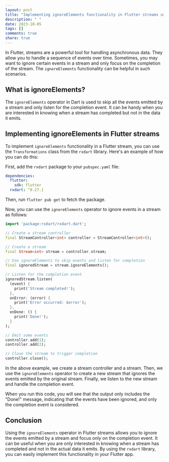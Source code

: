 ```yaml
---
layout: post
title: "Implementing ignoreElements functionality in Flutter streams using Dart"
description: " "
date: 2023-10-05
tags: []
comments: true
share: true
---
```


In Flutter, streams are a powerful tool for handling asynchronous data. They allow you to handle a sequence of events over time. Sometimes, you may want to ignore certain events in a stream and only focus on the completion of the stream. The `ignoreElements` functionality can be helpful in such scenarios.

## What is ignoreElements?

The `ignoreElements` operator in Dart is used to skip all the events emitted by a stream and only listen for the completion event. It can be handy when you are interested in knowing when a stream has completed but not in the data it emits.

## Implementing ignoreElements in Flutter streams

To implement `ignoreElements` functionality in a Flutter stream, you can use the `Transformations` class from the `rxdart` library. Here's an example of how you can do this:

First, add the `rxdart` package to your `pubspec.yaml` file:

```yaml
dependencies:
  flutter:
    sdk: flutter
  rxdart: ^0.27.1
```

Then, run `flutter pub get` to fetch the package.

Now, you can use the `ignoreElements` operator to ignore events in a stream as follows:

```dart
import 'package:rxdart/rxdart.dart';

// Create a stream controller
final StreamController<int> controller = StreamController<int>();

// Create a stream
final Stream<int> stream = controller.stream;

// Use ignoreElements to skip events and listen for completion
final ignoredStream = stream.ignoreElements();

// Listen for the completion event
ignoredStream.listen(
  (event) {
    print('Stream completed!');
  },
  onError: (error) {
    print('Error occurred: $error');
  },
  onDone: () {
    print('Done!');
  }
);

// Emit some events
controller.add(1);
controller.add(2);

// Close the stream to trigger completion
controller.close();
```

In the above example, we create a stream controller and a stream. Then, we use the `ignoreElements` operator to create a new stream that ignores the events emitted by the original stream. Finally, we listen to the new stream and handle the completion event.

When you run this code, you will see that the output only includes the "Done!" message, indicating that the events have been ignored, and only the completion event is considered.

## Conclusion

Using the `ignoreElements` operator in Flutter streams allows you to ignore the events emitted by a stream and focus only on the completion event. It can be useful when you are only interested in knowing when a stream has completed and not in the actual data it emits. By using the `rxdart` library, you can easily implement this functionality in your Flutter app.